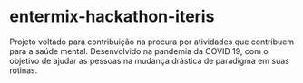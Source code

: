 # entermix-hackathon-iteris
Projeto voltado para contribuição na procura por atividades que contribuem para a saúde mental. Desenvolvido na pandemia da COVID 19, com o objetivo de ajudar as pessoas na mudança drástica de paradigma em suas rotinas.
